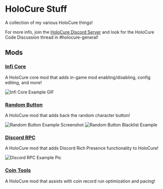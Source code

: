 # HoloCure Stuff
A collection of my various HoloCure things!

For more info, join the [HoloCure Discord Server](https://discord.gg/SYAHUEj8UN) and look for the HoloCure Code Discussion thread in #holocure-general!

## Mods

### [Infi Core](https://github.com/mashirochan/HoloCure-InfiCore)
A HoloCure core mod that adds in-game mod enabling/disabling, config editing, and more!

![Infi Core Example GIF](https://github.com/mashirochan/HoloCure-InfiCore/blob/38b6996b7c42a96458a90aa11c41e18bf554feb9/Infi%20Core%20Example.gif)

### [Random Button](https://github.com/mashirochan/HoloCure-RandomButton)
A HoloCure mod that adds back the random character button! 

![Random Button Example Screenshot](https://github.com/mashirochan/HoloCure-RandomButton/blob/de5a312a468a71780ec9020bb0197ac9f1d856d1/Random%20Button%20Example.gif)
![Random Button Blacklist Example](https://github.com/mashirochan/HoloCure-RandomButton/blob/c53c972cd36bb615c1ae283a5f6b42e25a8d2269/Blacklist%20Example.gif)

### [Discord RPC](https://github.com/mashirochan/HoloCure-DiscordRPC)
A HoloCure mod that adds Discord Rich Presence functionality to HoloCure!

![Discord RPC Example Pic](https://i.imgur.com/OCGviId.png)

### [Coin Tools](https://github.com/mashirochan/HoloCure-CoinTools)
A HoloCure mod that assists with coin record run optimization and pacing!
